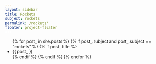 ```yaml
---
layout: sidebar
title: Rockets
subject: rockets
permalink: /rockets/
floater: project-floater
---
```


<ul class="list-view">
  {% for post_ in site.posts %}
    {% if post_.subject and post_.subject == "rockets" %}
      {% if post_.title %}
        <li id="{{post_.title}}">
          {{ post_ }}
        </li>
      {% endif %}
    {% endif %}
  {% endfor %}
</ul>
